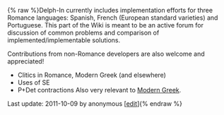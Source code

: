 {% raw %}Delph-In currently includes implementation efforts for three Romance
languages: Spanish, French (European standard
varieties) and Portuguese. This part of the Wiki is
meant to be an active forum for discussion of common problems and
comparison of implemented/implementable solutions.

Contributions from non-Romance developers are also welcome and
appreciated!

- Clitics in Romance, Modern Greek (and
elsewhere)
- Uses of SE
- P+Det contractions Also very relevant to [Modern
Greek]().

Last update: 2011-10-09 by anonymous [[edit](https://github.com/delph-in/docs/wiki/RomanceTop/_edit)]{% endraw %}